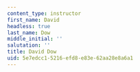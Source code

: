 ```yaml
---
content_type: instructor
first_name: David
headless: true
last_name: Dow
middle_initial: ''
salutation: ''
title: David Dow
uid: 5e7edcc1-5216-efd8-e83e-62aa28e8a6a1
---
```

